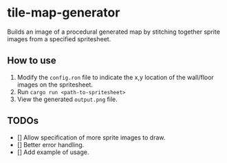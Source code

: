 # tile-map-generator

Builds an image of a procedural generated map by stitching together sprite images from a specified spritesheet.

## How to use
1. Modify the `config.ron` file to indicate the x,y location of the wall/floor images on the spritesheet.
2. Run `cargo run <path-to-spritesheet>`
3. View the generated `output.png` file.

## TODOs
- [] Allow specification of more sprite images to draw.
- [] Better error handling.
- [] Add example of usage.
